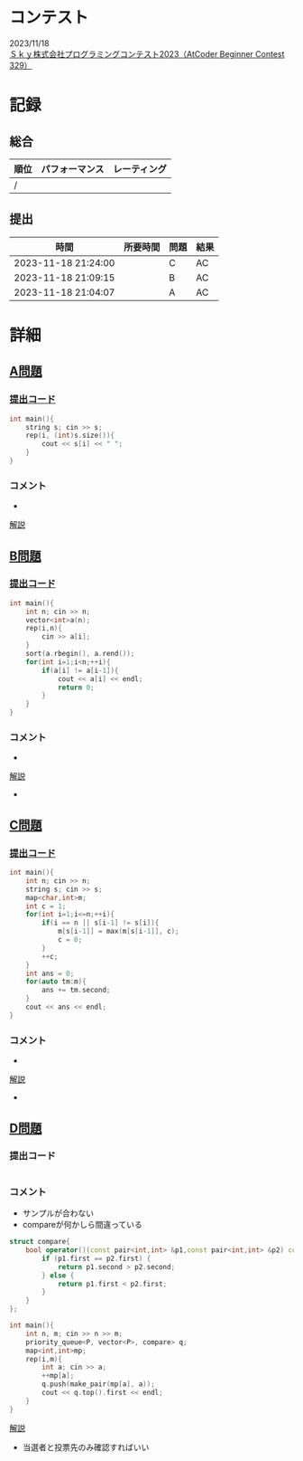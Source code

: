 # コンテスト
2023/11/18<br>
[Ｓｋｙ株式会社プログラミングコンテスト2023（AtCoder Beginner Contest 329）](https://atcoder.jp/contests/abc329)

# 記録
## 総合
|  順位  |  パフォーマンス  | レーティング |
| ---- | ---- | ---- |
|   /   |  |  |

## 提出
|  時間  |  所要時間  |  問題  | 結果 |
| ---- | ---- | ---- | ---- |
| 2023-11-18 21:24:00 |  | C | AC |
| 2023-11-18 21:09:15 |  | B | AC |
| 2023-11-18 21:04:07 |  | A | AC |


# 詳細
## [A問題](https://atcoder.jp/contests/abc329/tasks/abc329_a)
### [提出コード](https://atcoder.jp/contests/abc329/submissions/47681570)
```c++
int main(){
    string s; cin >> s;
    rep(i, (int)s.size()){
        cout << s[i] << " ";
    }
} 
```

### コメント

* 

[解説](https://atcoder.jp/contests/abc329/editorial/7726)


## [B問題](https://atcoder.jp/contests/abc329/tasks/abc329_b)
### [提出コード](https://atcoder.jp/contests/abc329/submissions/47688256)
```c++
int main(){
    int n; cin >> n;
    vector<int>a(n);
    rep(i,n){
        cin >> a[i];
    }
    sort(a.rbegin(), a.rend());
    for(int i=1;i<n;++i){
        if(a[i] != a[i-1]){
            cout << a[i] << endl;
            return 0;
        }
    }
}
```

### コメント

* 

[解説](https://atcoder.jp/contests/abc329/editorial/7727)

* 


## [C問題](https://atcoder.jp/contests/abc329/tasks/abc329_c)
### [提出コード](https://atcoder.jp/contests/abc329/submissions/47699471)

```c++
int main(){
    int n; cin >> n;
    string s; cin >> s;
    map<char,int>m;
    int c = 1;
    for(int i=1;i<=n;++i){
        if(i == n || s[i-1] != s[i]){
            m[s[i-1]] = max(m[s[i-1]], c);
            c = 0;
        }
        ++c;
    }
    int ans = 0;
    for(auto tm:m){
        ans += tm.second;
    }
    cout << ans << endl;
}
```

### コメント
* 

[解説](https://atcoder.jp/contests/abc329/editorial/7719)

* 


## [D問題](https://atcoder.jp/contests/abc329/tasks/abc329_d)
### 提出コード

```c++

```

### コメント
* サンプルが合わない
* compareが何かしら間違っている
```c++
struct compare{
    bool operator()(const pair<int,int> &p1,const pair<int,int> &p2) const {
        if (p1.first == p2.first) {
            return p1.second > p2.second;
        } else {
            return p1.first < p2.first;
        }
    }
};

int main(){
    int n, m; cin >> n >> m;
    priority_queue<P, vector<P>, compare> q;
    map<int,int>mp;
    rep(i,m){
        int a; cin >> a;
        ++mp[a];
        q.push(make_pair(mp[a], a));
        cout << q.top().first << endl;
    }
}  
```
[解説](https://atcoder.jp/contests/abc329/editorial/7728)

* 当選者と投票先のみ確認すればいい
